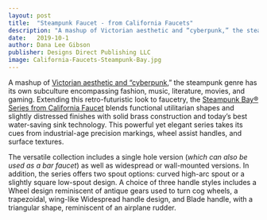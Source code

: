 ```yaml
---
layout: post
title:  "Steampunk Faucet - from California Faucets"
description: "A mashup of Victorian aesthetic and “cyberpunk,” the steampunk genre has its own subculture encompassing fashion, music, literature, movies, and gaming."
date:   2019-10-1
author: Dana Lee Gibson
publisher: Designs Direct Publishing LLC
image: California-Faucets-Steampunk-Bay.jpg
---
```


A mashup of [Victorian aesthetic and “cyberpunk](http://www.calfaucets.com),” the steampunk genre has its own subculture encompassing fashion, music, literature, movies, and gaming. Extending this retro-futuristic look to faucetry, the [Steampunk Bay® Series from California Faucet](http://www.calfaucets.coms) blends functional utilitarian shapes and slightly distressed finishes with solid brass construction and today’s best water-saving sink technology. <!--more-->This powerful yet elegant series takes its cues from industrial-age precision markings, wheel assist handles, and surface textures. 

The versatile collection includes a single hole version (*which can also be used as a bar faucet*) as well as widespread or wall-mounted versions.  In addition, the series offers two spout options: curved high-arc spout or a slightly square low-spout design. A choice of three handle styles includes a Wheel design reminiscent of antique gears used to turn cog wheels, a trapezoidal, wing-like Widespread handle design, and Blade handle, with a triangular shape, reminiscent of an airplane rudder. 